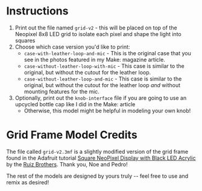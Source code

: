 # Instructions

1. Print out the file named `grid-v2` - this will be placed on top of the Neopixel 8x8 LED grid to isolate each pixel and shape the light into squares
2. Choose which case version you'd like to print:
    - `case-with-leather-loop-and-mic` - This is the original case that you see in the photos featured in my Make: magazine article.
    - `case-without-leather-loop-with-mic` - This case is similar to the original, but without the cutout for the leather loop.
    - `case-without-leather-loop-and-mic` - This case is similar to the original, but without the cutout for the leather loop _and_ without mounting features for the mic.
3. Optionally, print out the `knob-interface` file if you are going to use an upcycled bottle cap like I did in the Make: article
    - Otherwise, this model might be helpful in modeling your own knob!

# Grid Frame Model Credits

The file called `grid-v2.3mf` is a slightly modified version of the grid frame found in the Adafruit tutorial [Square NeoPixel Display with Black LED Acrylic](https://learn.adafruit.com/sqaure-neopixel-display-with-black-led-acrylic) by the [Ruiz Brothers](https://learn.adafruit.com/u/pixil3d). Thank you, Noe and Pedro!

The rest of the models are designed by yours truly -- feel free to use and remix as desired!